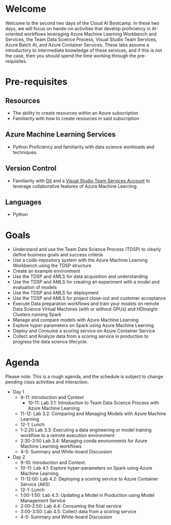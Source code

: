 # Welcome

Welcome to the second two days of the Cloud AI Bootcamp. In these two days, we will focus on hands-on activities that develop proficiency in AI-oriented workflows leveraging Azure Machine Learning Workbench and Services, the Team Data Science Process, Visual Studio Team Services, Azure Batch AI, and Azure Container Services. These labs assume a introductory to intermediate knowledge of these services, and if this is not the case, then you should spend the time working through the pre-requisites.

# Pre-requisites

## Resources

- The ability to create resources within an Azure subscription
- Familiarity with how to create resources in said subscription

 ## Azure Machine Learning Services

- Python Proficiency and familiarity with data science workloads and techniques.

 ## Version Control

- Familiarity with [Git](https://git-scm.com/) and a [Visual Studio Team Services Account](https://azure.microsoft.com/en-us/services/visual-studio-team-services/) to leverage collaborative features of Azure Machine Learning.

 ## Languages

- Python

# Goals

- Understand and use the Team Data Science Process (TDSP) to clearly define business goals and success criteria
- Use a code-repository system with the Azure Machine Learning Workbench using the TDSP structure
- Create an example environment
- Use the TDSP and AMLS for data acquisition and understanding
- Use the TDSP and AMLS for creating an experiment with a model and evaluation of models
- Use the TDSP and AMLS for deployment
- Use the TDSP and AMLS for project close-out and customer acceptance
- Execute Data preparation workflows and train your models on remote Data Science Virtual Machines (with or without GPUs) and HDInsight Clusters running Spark
- Manage and compare models with Azure Machine Learning
- Explore hyper-parameters on Spark using Azure Machine Learning
- Deploy and Consume a scoring service on Azure Container Service
- Collect and Analyze data from a scoring service in production to progress the data science lifecycle.

# Agenda

Please note: This is a rough agenda, and the schedule is subject to change pending class activities and interaction.

- Day 1
  - 9-11: Introduction and Context
    - 10-11: Lab 3.1: Introduction to Team Data Science Process with Azure Machine Learning 
  - 11-12: Lab 3.2: Comparing and Managing Models with Azure Machine Learning
  - 12-1: Lunch
  - 1-2:20 Lab 3.3: Executing a data engineering or model training workflow to a remote execution environment 
  - 2:30-3:50 Lab 3.4: Managing conda environments for Azure Machine Learning workflows
  - 4-5: Summary and White-board Discussion
- Day 2 
  - 9-10: Introduction and Context.
  - 10-11: Lab 4.1: Explore hyper-parameters on Spark using Azure Machine Learning
  - 11-12:00: Lab 4.2: Deploying a scoring service to Azure Container Service (AKS) 
  - 12-1: Lunch
  - 1:00-1:50: Lab 4.3: Updating a Model in Production using Model Management Service
  - 2:00-2:50: Lab 4.4: Consuming the final service
  - 3:00-3:50: Lab 4.5: Collect data from a scoring service
  - 4-5: Summary and White-board Discussion
